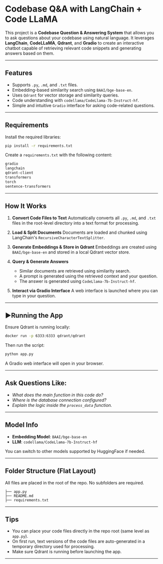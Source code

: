 
# Codebase Q\&A with LangChain + Code LLaMA

This project is a **Codebase Question & Answering System** that allows you to ask questions about your codebase using natural language. It leverages **LangChain**, **CodeLLaMA**, **Qdrant**, and **Gradio** to create an interactive chatbot capable of retrieving relevant code snippets and generating answers based on them.

---

## Features

*  Supports `.py`, `.md`, and `.txt` files.
*  Embedding-based similarity search using `BAAI/bge-base-en`.
*  Uses `Qdrant` for vector storage and similarity queries.
*  Code understanding with `codellama/CodeLlama-7b-Instruct-hf`.
*  Simple and intuitive `Gradio` interface for asking code-related questions.

---

## Requirements

Install the required libraries:

```bash
pip install -r requirements.txt
```

Create a `requirements.txt` with the following content:

```txt
gradio
langchain
qdrant-client
transformers
torch
sentence-transformers
```

---

##  How It Works

1. **Convert Code Files to Text**
   Automatically converts all `.py`, `.md`, and `.txt` files in the root-level directory into a text format for processing.

2. **Load & Split Documents**
   Documents are loaded and chunked using LangChain's `RecursiveCharacterTextSplitter`.

3. **Generate Embeddings & Store in Qdrant**
   Embeddings are created using `BAAI/bge-base-en` and stored in a local Qdrant vector store.

4. **Query & Generate Answers**

   * Similar documents are retrieved using similarity search.
   * A prompt is generated using the retrieved context and your question.
   * The answer is generated using `CodeLlama-7b-Instruct-hf`.

5. **Interact via Gradio Interface**
   A web interface is launched where you can type in your question.

---

## ▶Running the App

Ensure Qdrant is running locally:

```bash
docker run -p 6333:6333 qdrant/qdrant
```

Then run the script:

```bash
python app.py
```

A Gradio web interface will open in your browser.

---

## Ask Questions Like:

* *What does the main function in this code do?*
* *Where is the database connection configured?*
* *Explain the logic inside the `process_data` function.*

---

## Model Info

* **Embedding Model**: `BAAI/bge-base-en`
* **LLM**: `codellama/CodeLlama-7b-Instruct-hf`

You can switch to other models supported by HuggingFace if needed.

---

## Folder Structure (Flat Layout)

All files are placed in the root of the repo. No subfolders are required.

```
├── app.py
├── README.md
├── requirements.txt
```

---

## Tips

* You can place your code files directly in the repo root (same level as `app.py`).
* On first run, text versions of the code files are auto-generated in a temporary directory used for processing.
* Make sure Qdrant is running before launching the app.

---

